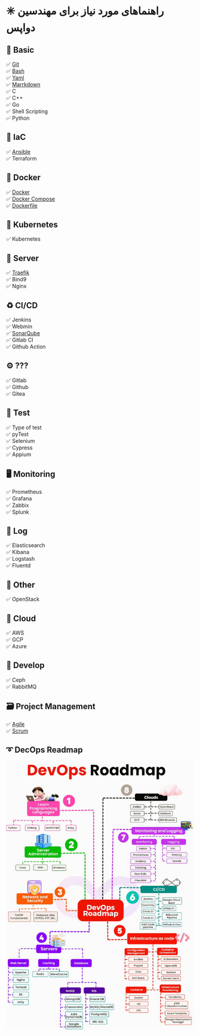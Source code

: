 # ✳️ راهنماهای مورد نیاز برای مهندسین دواپس

## 📕 Basic
✅ [Git](/cheatsheet/git.md)  
✅ [Bash](/cheatsheet/bash.md)  
✅ [Yaml](/cheatsheet/yaml.md)  
✅ [Marrkdown](/cheatsheet/marrkdown.md)  
✅ C  
✅ C++  
✅ Go  
✅ Shell Scripting  
✅ Python  

## 🤖 IaC
✅ [Ansible](/cheatsheet/ansible.md)  
✅ Terraform  

## 🐳 Docker
✅ [Docker](/cheatsheet/docker.md)  
✅ [Docker Compose](/cheatsheet/docker-compose.md)  
✅ [Dockerfile](/cheatsheet/dockerfile.md)  

## 📜 Kubernetes
✅ Kubernetes  

## 🚦 Server
✅ [Traefik](/cheatsheet/traefik.md)  
✅ Bind9  
✅ Nginx  

## ♻️ CI/CD
✅ Jenkins  
✅ Webmin  
✅ [SonarQube](/cheatsheet/sonarqube.md)  
✅ Gitlab CI  
✅ Github Action  

## ⚙️ ???
✅ Gitlab  
✅ Github  
✅ Gitea  

## 📙 Test
✅ Type of test  
✅ pyTest  
✅ Selenium  
✅ Cypress  
✅ Appium  

## 🖥️ Monitoring
✅ Prometheus  
✅ Grafana  
✅ Zabbix  
✅ Splunk  

## 📑 Log
✅ Elasticsearch  
✅ Kibana  
✅ Logstash  
✅ Fluentd  

## 📒 Other
✅ OpenStack  

## 📗 Cloud
✅ AWS  
✅ GCP  
✅ Azure  

## 📝 Develop
✅ Ceph  
✅ RabbitMQ  

## 🗃️ Project Management
✅ [Agile](agile.md)  
✅ [Scrum](scrum.md)  

## ➰ DecOps Readmap
![DevOps](roadmap.jpg)
